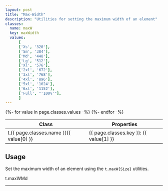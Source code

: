 ```yaml
---
layout: post
title: "Max-Width"
description: "Utilities for setting the maximum width of an element"
classes:
  name: maxW
  key: maxWidth
  values: 
      [
      ['Xs', '320'],
      ['Sm', '384'],
      ['Md', '448'],
      ['Lg', '512'],
      ['Xl', '576'],
      ['2xl', '672'],
      ['3xl', '768'],
      ['4xl', '896'],
      ['5xl', '1024'],
      ['6xl', '1152'],
      ['Full', "'100%'"],
      ]
---
```


<div class="mt-0 border-t border-b border-gray-300 overflow-hidden relative">
<div class="lg:max-h-sm overflow-y-auto scrollbar-w-2 scrollbar-track-gray-lighter scrollbar-thumb-rounded scrollbar-thumb-gray scrolling-touch">
<table class="w-full text-left table-collapse mb-0">
    <thead>
    <tr>
    <th class="text-sm font-semibold text-gray-700 p-2 bg-gray-100">Class</th>
    <th class="text-sm font-semibold text-gray-700 p-2 bg-gray-100">Properties</th>
    </tr>
    </thead>
    <tbody class="align-baseline">
    {%- for value in page.classes.values -%}
        <tr>
        <td class="p-2 border-t border-gray-300 font-mono text-xs text-purple-700 whitespace-no-wrap"><span class="rnt-object">t</span>.{{ page.classes.name }}{{ value[0] }}</td>
        <td class="p-2 border-t border-gray-300 font-mono text-xs text-blue-700 whitespace-pre">{{ page.classes.key }}: {{ value[1] }}</td>
        </tr>
    {%- endfor -%}
    </tbody>
</table>
</div>
</div>

## Usage

Set the maximum width of an element using the <code class="language-plaintext"><span class="rnt-object">t</span>.maxW{Size}</code> utilities.


<div class="max-w-md mx-auto text-center p-6 bg-gray-300">
  <span class="rnt-object">t</span><span>.maxWMd</span>
</div>



---


